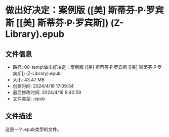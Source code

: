 ﻿# 做出好决定：案例版 ([美] 斯蒂芬·P·罗宾斯 [[美] 斯蒂芬·P·罗宾斯]) (Z-Library).epub

## 文件信息
- 路径: 00-temp\做出好决定：案例版 ([美] 斯蒂芬·P·罗宾斯 [[美] 斯蒂芬·P·罗宾斯]) (Z-Library).epub
- 大小: 43.47 MB
- 创建时间: 2024/4/16 17:09:34
- 最后修改时间: 2024/4/16 9:40:59
- 文件类型: .epub

## 文件描述
这是一个.epub类型的文件。


